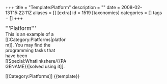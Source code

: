 +++
title = "Template:Platform"
description = ""
date = 2008-02-13T15:22:11Z
aliases = []
[extra]
id = 1519
[taxonomies]
categories = []
tags = []
+++

<div class="infobox" style="width: 2in">
<big>'''Platform'''</big><br />
This is an example of a [[:Category:Platforms|platform]]. You may find the programming tasks that have been [[Special:Whatlinkshere/{{PAGENAME}}|solved using it]].</div>

<includeonly>[[Category:Platforms]]</includeonly>
<noinclude>{{template}}</noinclude>
